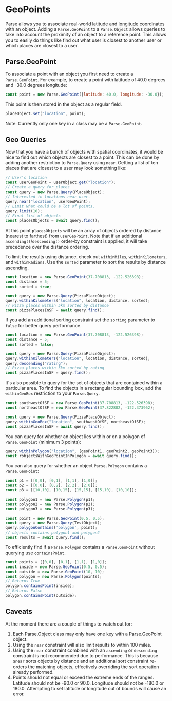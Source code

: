 # GeoPoints

Parse allows you to associate real-world latitude and longitude coordinates with an object.  Adding a `Parse.GeoPoint` to a `Parse.Object` allows queries to take into account the proximity of an object to a reference point.  This allows you to easily do things like find out what user is closest to another user or which places are closest to a user.

## Parse.GeoPoint

To associate a point with an object you first need to create a `Parse.GeoPoint`.  For example, to create a point with latitude of 40.0 degrees and -30.0 degrees longitude:

```javascript
const point = new Parse.GeoPoint({latitude: 40.0, longitude: -30.0});
```

This point is then stored in the object as a regular field.

```javascript
placeObject.set("location", point);
```

Note: Currently only one key in a class may be a `Parse.GeoPoint`.

## Geo Queries

Now that you have a bunch of objects with spatial coordinates, it would be nice to find out which objects are closest to a point.  This can be done by adding another restriction to `Parse.Query` using `near`.  Getting a list of ten places that are closest to a user may look something like:

```javascript
// User's location
const userGeoPoint = userObject.get("location");
// Create a query for places
const query = new Parse.Query(PlaceObject);
// Interested in locations near user.
query.near("location", userGeoPoint);
// Limit what could be a lot of points.
query.limit(10);
// Final list of objects
const placesObjects = await query.find();
```

 At this point `placesObjects` will be an array of objects ordered by distance (nearest to farthest) from `userGeoPoint`. Note that if an additional `ascending()`/`descending()` order-by constraint is applied, it will take precedence over the distance ordering.

To limit the results using distance, check out `withinMiles`, `withinKilometers`, and `withinRadians`. Use the `sorted` parameter to sort the results by distance ascending.

```javascript
const location = new Parse.GeoPoint(37.708813, -122.526398);
const distance = 5;
const sorted = true;

const query = new Parse.Query(PizzaPlaceObject);
query.withinKilometers("location", location, distance, sorted);
// Pizza places within 5km sorted by distance
const pizzaPlacesInSF = await query.find();
```

If you add an additional sorting constraint set the `sorting` parameter to `false` for better query performance.

```javascript
const location = new Parse.GeoPoint(37.708813, -122.526398);
const distance = 5;
const sorted = false;

const query = new Parse.Query(PizzaPlaceObject);
query.withinKilometers("location", location, distance, sorted);
query.descending("rating");
// Pizza places within 5km sorted by rating
const pizzaPlacesInSF = query.find();
```

It's also possible to query for the set of objects that are contained within a particular area.  To find the objects in a rectangular bounding box, add the `withinGeoBox` restriction to your `Parse.Query`.

```javascript
const southwestOfSF = new Parse.GeoPoint(37.708813, -122.526398);
const northeastOfSF = new Parse.GeoPoint(37.822802, -122.373962);

const query = new Parse.Query(PizzaPlaceObject);
query.withinGeoBox("location", southwestOfSF, northeastOfSF);
const pizzaPlacesInSF = await query.find();
```

You can query for whether an object lies within or on a polygon of `Parse.GeoPoint` (minimum 3 points):

```javascript
query.withinPolygon("location", [geoPoint1, geoPoint2, geoPoint3]);
const robjectsWithGeoPointInPolygon = await query.find();
```

You can also query for whether an object `Parse.Polygon` contains a `Parse.GeoPoint`:

```javascript
const p1 = [[0,0], [0,1], [1,1], [1,0]];
const p2 = [[0,0], [0,2], [2,2], [2,0]];
const p3 = [[10,10], [10,15], [15,15], [15,10], [10,10]];

const polygon1 = new Parse.Polygon(p1);
const polygon2 = new Parse.Polygon(p2);
const polygon3 = new Parse.Polygon(p3);

const point = new Parse.GeoPoint(0.5, 0.5);
const query = new Parse.Query(TestObject);
query.polygonContains('polygon', point);
// objects contains polygon1 and polygon2
const results = await query.find();
```

To efficiently find if a `Parse.Polygon` contains a `Parse.GeoPoint` without querying use `containsPoint`.

```javascript
const points = [[0,0], [0,1], [1,1], [1,0]];
const inside = new Parse.GeoPoint(0.5, 0.5);
const outside = new Parse.GeoPoint(10, 10);
const polygon = new Parse.Polygon(points);
// Returns True
polygon.containsPoint(inside);
// Returns False
polygon.containsPoint(outside);
```

## Caveats

At the moment there are a couple of things to watch out for:

1.  Each Parse.Object class may only have one key with a Parse.GeoPoint object.
2.  Using the `near` constraint will also limit results to within 100 miles.
3.  Using the `near` constraint combined with an `ascending` or `descending` constraint is not recommended due to performance. This is because `$near` sorts objects by distance and an additional sort constraint re-orders the matching objects, effectively overriding the sort operation already performed.
4.  Points should not equal or exceed the extreme ends of the ranges.  Latitude should not be -90.0 or 90.0.  Longitude should not be -180.0 or 180.0.  Attempting to set latitude or longitude out of bounds will cause an error.
